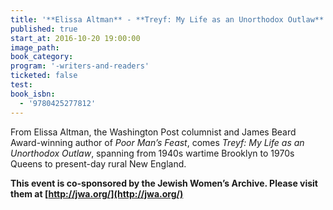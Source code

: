 ```yaml
---
title: '**Elissa Altman** - **Treyf: My Life as an Unorthodox Outlaw**'
published: true
start_at: 2016-10-20 19:00:00
image_path:
book_category:
program: '-writers-and-readers'
ticketed: false
test:
book_isbn:
  - '9780425277812'
---
```



From Elissa Altman, the Washington Post columnist and James Beard Award-winning author of *Poor Man’s Feast*, comes *Treyf: My Life as an Unorthodox Outlaw*, spanning from 1940s wartime Brooklyn to 1970s Queens to present-day rural New England.

**This event is co-sponsored by the Jewish Women’s Archive. Please visit them at&nbsp;[http://jwa.org/](http://jwa.org/)**